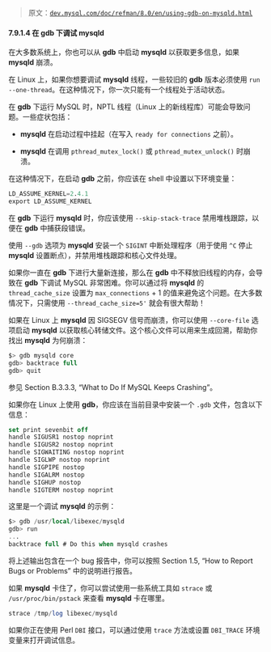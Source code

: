 > 原文：[`dev.mysql.com/doc/refman/8.0/en/using-gdb-on-mysqld.html`](https://dev.mysql.com/doc/refman/8.0/en/using-gdb-on-mysqld.html)

#### 7.9.1.4 在 gdb 下调试 mysqld

在大多数系统上，你也可以从 **gdb** 中启动 **mysqld** 以获取更多信息，如果 **mysqld** 崩溃。

在 Linux 上，如果你想要调试 **mysqld** 线程，一些较旧的 **gdb** 版本必须使用 `run --one-thread`。在这种情况下，你一次只能有一个线程处于活动状态。

在 **gdb** 下运行 MySQL 时，NPTL 线程（Linux 上的新线程库）可能会导致问题。一些症状包括：

+   **mysqld** 在启动过程中挂起（在写入 `ready for connections` 之前）。

+   **mysqld** 在调用 `pthread_mutex_lock()` 或 `pthread_mutex_unlock()` 时崩溃。

在这种情况下，在启动 **gdb** 之前，你应该在 shell 中设置以下环境变量：

```sql
LD_ASSUME_KERNEL=2.4.1
export LD_ASSUME_KERNEL
```

在 **gdb** 下运行 **mysqld** 时，你应该使用 `--skip-stack-trace` 禁用堆栈跟踪，以便在 **gdb** 中捕获段错误。

使用 `--gdb` 选项为 **mysqld** 安装一个 `SIGINT` 中断处理程序（用于使用 `^C` 停止 **mysqld** 设置断点），并禁用堆栈跟踪和核心文件处理。

如果你一直在 **gdb** 下进行大量新连接，那么在 **gdb** 中不释放旧线程的内存，会导致在 **gdb** 下调试 MySQL 非常困难。你可以通过将 **mysqld** 的 `thread_cache_size` 设置为 `max_connections` + 1 的值来避免这个问题。在大多数情况下，只需使用 `--thread_cache_size=5'` 就会有很大帮助！

如果在 Linux 上 **mysqld** 因 SIGSEGV 信号而崩溃，你可以使用 `--core-file` 选项启动 **mysqld** 以获取核心转储文件。这个核心文件可以用来生成回溯，帮助你找出 **mysqld** 为何崩溃：

```sql
$> gdb mysqld core
gdb> backtrace full
gdb> quit
```

参见 Section B.3.3.3, “What to Do If MySQL Keeps Crashing”。

如果你在 Linux 上使用 **gdb**，你应该在当前目录中安装一个 `.gdb` 文件，包含以下信息：

```sql
set print sevenbit off
handle SIGUSR1 nostop noprint
handle SIGUSR2 nostop noprint
handle SIGWAITING nostop noprint
handle SIGLWP nostop noprint
handle SIGPIPE nostop
handle SIGALRM nostop
handle SIGHUP nostop
handle SIGTERM nostop noprint
```

这里是一个调试 **mysqld** 的示例：

```sql
$> gdb /usr/local/libexec/mysqld
gdb> run
...
backtrace full # Do this when mysqld crashes
```

将上述输出包含在一个 bug 报告中，你可以按照 Section 1.5, “How to Report Bugs or Problems” 中的说明进行报告。

如果 **mysqld** 卡住了，你可以尝试使用一些系统工具如 `strace` 或 `/usr/proc/bin/pstack` 来查看 **mysqld** 卡在哪里。

```sql
strace /tmp/log libexec/mysqld
```

如果你正在使用 Perl `DBI` 接口，可以通过使用 `trace` 方法或设置 `DBI_TRACE` 环境变量来打开调试信息。
